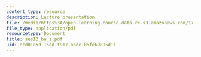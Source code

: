 ```yaml
---
content_type: resource
description: Lecture presentation.
file: /media/https%3A/open-learning-course-data-rc.s3.amazonaws.com/17-55j-introduction-to-latin-american-studies-fall-2006/ecd01a5d15edf917a6dc85fe69895d11_ses13_ba_s.pdf
file_type: application/pdf
resourcetype: Document
title: ses13_ba_s.pdf
uid: ecd01a5d-15ed-f917-a6dc-85fe69895d11
---
```

